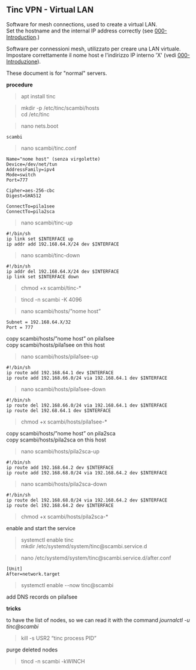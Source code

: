 ## Tinc VPN - Virtual LAN

Software for mesh connections, used to create a virtual LAN.  
Set the hostname and the internal IP address correctly (see [000-Introduction](000-Introduction.md).)

Software per connessioni mesh, utilizzato per creare una LAN virtuale.  
Impostare correttamente il nome host e l'indirizzo IP interno 'X' (vedi [000-Introduzione](000-Introduzione.md)).  

These document is for "normal" servers.  

**procedure**

>apt install tinc

>mkdir -p /etc/tinc/scambi/hosts  
>cd /etc/tinc

>nano nets.boot

    scambi  

>nano scambi/tinc.conf  

    Name="nome host" (senza virgolette)
    Device=/dev/net/tun
    AddressFamily=ipv4
    Mode=switch
    Port=777

    Cipher=aes-256-cbc
    Digest=SHA512

    ConnectTo=pila1see
    ConnectTo=pila2sca

>nano scambi/tinc-up

    #!/bin/sh
    ip link set $INTERFACE up
    ip addr add 192.168.64.X/24 dev $INTERFACE

>nano scambi/tinc-down

    #!/bin/sh
    ip addr del 192.168.64.X/24 dev $INTERFACE
    ip link set $INTERFACE down

>chmod +x scambi/tinc-*

>tincd -n scambi -K 4096

>nano scambi/hosts/”nome host”

    Subnet = 192.168.64.X/32
    Port = 777

copy scambi/hosts/”nome host” on pila1see  
copy scambi/hosts/pila1see on this host  

>nano scambi/hosts/pila1see-up

    #!/bin/sh
    ip route add 192.168.64.1 dev $INTERFACE
    ip route add 192.168.66.0/24 via 192.168.64.1 dev $INTERFACE

>nano scambi/hosts/pila1see-down

    #!/bin/sh
    ip route del 192.168.66.0/24 via 192.168.64.1 dev $INTERFACE
    ip route del 192.68.64.1 dev $INTERFACE

>chmod +x scambi/hosts/pila1see-*

copy scambi/hosts/”nome host” on pila2sca  
copy scambi/hosts/pila2sca on this host  

>nano scambi/hosts/pila2sca-up

    #!/bin/sh
    ip route add 192.168.64.2 dev $INTERFACE
    ip route add 192.168.68.0/24 via 192.168.64.2 dev $INTERFACE

>nano scambi/hosts/pila2sca-down

    #!/bin/sh
    ip route del 192.168.68.0/24 via 192.168.64.2 dev $INTERFACE
    ip route del 192.168.64.2 dev $INTERFACE

>chmod +x scambi/hosts/pila2sca-*

enable and start the service  

>systemctl enable tinc  
>mkdir /etc/systemd/system/tinc\@scambi.service.d  

>nano /etc/systemd/system/tinc\@scambi.service.d/after.conf

    [Unit]
    After=network.target

>systemctl enable --now tinc@scambi

add DNS records on pila1see

**tricks**

to have the list of nodes, so we can read it with the command *journalctl -u tinc@scambi*  

>kill -s USR2 “tinc process PID”

purge deleted nodes
>tincd -n scambi -kWINCH
